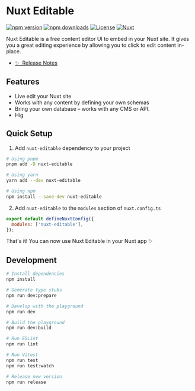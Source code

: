 # Nuxt Editable

[![npm version][npm-version-src]][npm-version-href]
[![npm downloads][npm-downloads-src]][npm-downloads-href]
[![License][license-src]][license-href]
[![Nuxt][nuxt-src]][nuxt-href]

Nuxt Editable is a free content editor UI to embed in your Nuxt site. It gives you a great editing experience by allowing you to click to edit content in-place.

- [✨ &nbsp;Release Notes](/CHANGELOG.md)
  <!-- - [🏀 Online playground](https://stackblitz.com/github/nvdb31/nuxt-editable?file=playground%2Fapp.vue) -->
  <!-- - [📖 &nbsp;Documentation](https://example.com) -->

## Features

- Live edit your Nuxt site
- Works with any content by defining your own schemas
- Bring your own database – works with any CMS or API.
- Hig

## Quick Setup

1. Add `nuxt-editable` dependency to your project

```bash
# Using pnpm
pnpm add -D nuxt-editable

# Using yarn
yarn add --dev nuxt-editable

# Using npm
npm install --save-dev nuxt-editable
```

2. Add `nuxt-editable` to the `modules` section of `nuxt.config.ts`

```js
export default defineNuxtConfig({
  modules: ['nuxt-editable'],
});
```

That's it! You can now use Nuxt Editable in your Nuxt app ✨

## Development

```bash
# Install dependencies
npm install

# Generate type stubs
npm run dev:prepare

# Develop with the playground
npm run dev

# Build the playground
npm run dev:build

# Run ESLint
npm run lint

# Run Vitest
npm run test
npm run test:watch

# Release new version
npm run release
```

<!-- Badges -->

[npm-version-src]: https://img.shields.io/npm/v/nuxt-editable/latest.svg?style=flat&colorA=020420&colorB=00DC82
[npm-version-href]: https://npmjs.com/package/nuxt-editable
[npm-downloads-src]: https://img.shields.io/npm/dm/nuxt-editable.svg?style=flat&colorA=020420&colorB=00DC82
[npm-downloads-href]: https://npmjs.com/package/nuxt-editable
[license-src]: https://img.shields.io/npm/l/nuxt-editable.svg?style=flat&colorA=020420&colorB=00DC82
[license-href]: https://npmjs.com/package/nuxt-editable
[nuxt-src]: https://img.shields.io/badge/Nuxt-020420?logo=nuxt.js
[nuxt-href]: https://nuxt.com
